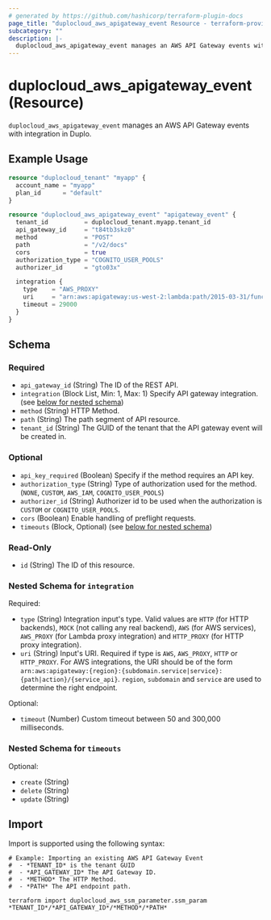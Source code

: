 ```yaml
---
# generated by https://github.com/hashicorp/terraform-plugin-docs
page_title: "duplocloud_aws_apigateway_event Resource - terraform-provider-duplocloud"
subcategory: ""
description: |-
  duplocloud_aws_apigateway_event manages an AWS API Gateway events with integration in Duplo.
---
```


# duplocloud_aws_apigateway_event (Resource)

`duplocloud_aws_apigateway_event` manages an AWS API Gateway events with integration in Duplo.

## Example Usage

```terraform
resource "duplocloud_tenant" "myapp" {
  account_name = "myapp"
  plan_id      = "default"
}

resource "duplocloud_aws_apigateway_event" "apigateway_event" {
  tenant_id          = duplocloud_tenant.myapp.tenant_id
  api_gateway_id     = "t84tb3skz0"
  method             = "POST"
  path               = "/v2/docs"
  cors               = true
  authorization_type = "COGNITO_USER_POOLS"
  authorizer_id      = "gto03x"

  integration {
    type    = "AWS_PROXY"
    uri     = "arn:aws:apigateway:us-west-2:lambda:path/2015-03-31/functions/arn:aws:lambda:us-east-1:1234567890:function:duploservices-dev-valuation-test/invocations"
    timeout = 29000
  }
}
```

<!-- schema generated by tfplugindocs -->
## Schema

### Required

- `api_gateway_id` (String) The ID of the REST API.
- `integration` (Block List, Min: 1, Max: 1) Specify API gateway integration. (see [below for nested schema](#nestedblock--integration))
- `method` (String) HTTP Method.
- `path` (String) The path segment of API resource.
- `tenant_id` (String) The GUID of the tenant that the API gateway event will be created in.

### Optional

- `api_key_required` (Boolean) Specify if the method requires an API key.
- `authorization_type` (String) Type of authorization used for the method. (`NONE`, `CUSTOM`, `AWS_IAM`, `COGNITO_USER_POOLS`)
- `authorizer_id` (String) Authorizer id to be used when the authorization is `CUSTOM` or `COGNITO_USER_POOLS`.
- `cors` (Boolean) Enable handling of preflight requests.
- `timeouts` (Block, Optional) (see [below for nested schema](#nestedblock--timeouts))

### Read-Only

- `id` (String) The ID of this resource.

<a id="nestedblock--integration"></a>
### Nested Schema for `integration`

Required:

- `type` (String) Integration input's type. Valid values are `HTTP` (for HTTP backends), `MOCK` (not calling any real backend), `AWS` (for AWS services), `AWS_PROXY` (for Lambda proxy integration) and `HTTP_PROXY` (for HTTP proxy integration).
- `uri` (String) Input's URI. Required if type is `AWS`, `AWS_PROXY`, `HTTP` or `HTTP_PROXY`. For AWS integrations, the URI should be of the form `arn:aws:apigateway:{region}:{subdomain.service|service}:{path|action}/{service_api}`. `region`, `subdomain` and `service` are used to determine the right endpoint.

Optional:

- `timeout` (Number) Custom timeout between 50 and 300,000 milliseconds.


<a id="nestedblock--timeouts"></a>
### Nested Schema for `timeouts`

Optional:

- `create` (String)
- `delete` (String)
- `update` (String)

## Import

Import is supported using the following syntax:

```shell
# Example: Importing an existing AWS API Gateway Event
#  - *TENANT_ID* is the tenant GUID
#  - *API_GATEWAY_ID* The API Gateway ID.
#  - *METHOD* The HTTP Method.
#  - *PATH* The API endpoint path.

terraform import duplocloud_aws_ssm_parameter.ssm_param *TENANT_ID*/*API_GATEWAY_ID*/*METHOD*/*PATH*
```
